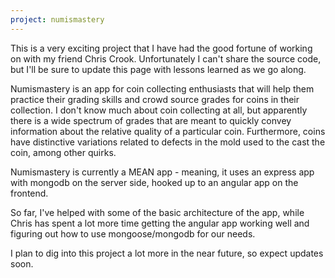 ```yaml
---
project: numismastery
---
```

This is a very exciting project that I have had the good fortune of working on with my friend Chris Crook. Unfortunately I can't share the source code, but I'll be sure to update this page with lessons learned as we go along.

Numismastery is an app for coin collecting enthusiasts that will help them practice their grading skills and crowd source grades for coins in their collection. I don't know much about coin collecting at all, but apparently there is a wide spectrum of grades that are meant to quickly convey information about the relative quality of a particular coin. Furthermore, coins have distinctive variations related to defects in the mold used to the cast the coin, among other quirks.

Numismastery is currently a MEAN app - meaning, it uses an express app with mongodb on the server side, hooked up to an angular app on the frontend.

So far, I've helped with some of the basic architecture of the app, while Chris has spent a lot more time getting the angular app working well and figuring out how to use mongoose/mongodb for our needs.

I plan to dig into this project a lot more in the near future, so expect updates soon.

